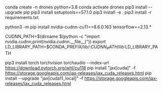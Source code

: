 conda create -n drones python=3.8
conda activate drones
pip3 install --upgrade pip
pip3 install setuptools==57.1.0
pip3 install -e .
pip3 install -r requirements.txt

python3 -m pip install nvidia-cudnn-cu11==8.6.0.163 tensorflow==2.13.*

CUDNN_PATH=$(dirname $(python -c "import nvidia.cudnn;print(nvidia.cudnn.__file__)"))
export LD_LIBRARY_PATH=$CONDA_PREFIX/lib/:$CUDNN_PATH/lib:$LD_LIBRARY_PATH

pip3 install torch torchvision torchaudio --index-url https://download.pytorch.org/whl/cu118
pip install "jax[cuda]" -f https://storage.googleapis.com/jax-releases/jax_cuda_releases.html
pip install --upgrade "jax[cuda11_local]" -f https://storage.googleapis.com/jax-releases/jax_cuda_releases.html